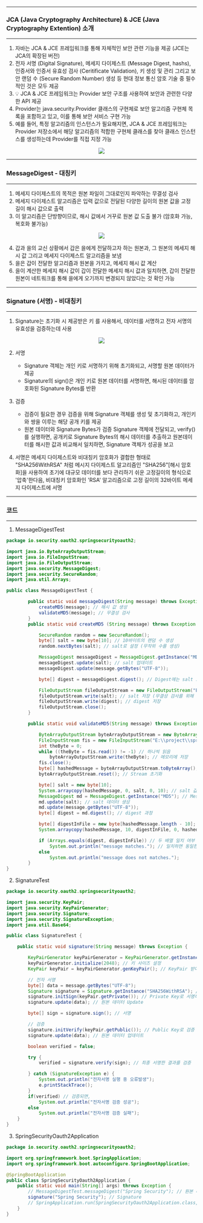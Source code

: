 -----
### JCA (Java Cryptography Architecture) & JCE (Java Cryptography Extention) 소개
-----
1. 자바는 JCA & JCE 프레임워크를 통해 자체적인 보안 관련 기능을 제공 (JCE는 JCA의 확장된 버전)
2. 전자 서명 (Digital Signature), 메세지 다이제스트 (Message Digest, hashs), 인증서와 인증서 유효성 검사 (Ceritificate Validation), 키 생성 및 관리 그리고 보안 랜덤 수 (Secure Random Number) 생성 등 현대 정보 통신 암호 기술 중 필수적인 것은 모두 제공
3. 💡 JCA & JCE 프레임워크는 Provider 보안 구조를 사용하여 보안과 관련한 다양한 API 제공
4. Provider는 java.security.Provider 클래스의 구현체로 보안 알고리즘 구현체 목록을 포함하고 있고, 이를 통해 보안 서비스 구현 가능
5. 예를 들어, 특정 알고리즘의 인스턴스가 필요해지면, JCA & JCE 프레임워크는 Provider 저장소에서 해당 알고리즘의 적합한 구현체 클래스를 찾아 클래스 인스턴스를 생성하는데 Provider를 직접 지정 가능

<div align="center">
<img src="https://github.com/user-attachments/assets/96f4e5a3-4dba-41f6-bcb6-767478c9c4b6">
</div>

-----
### MessageDigest - 대칭키
-----
1. 메세지 다이제스트의 목적은 원본 파일이 그대로인지 파악하는 무결성 검사
2. 메세지 다이제스트 알고리즘은 입력 값으로 전달된 다양한 길이의 원본 값을 고정 길이 해시 값으로 출력
3. 이 알고리즘은 단방향이므로, 해시 값에서 거꾸로 원본 값 도출 불가 (암호화 가능, 복호화 불가능)

<div align="center">
<img src="https://github.com/user-attachments/assets/4a957b43-7dba-46e2-9b7b-c7ccc773123c">
</div>

4. 갑과 을의 교신 상황에서 갑은 을에게 전달하고자 하는 원본과, 그 원본의 메세지 해시 값 그리고 메세지 다이제스트 알고리즘을 보냄
5. 을은 갑이 전달한 알고리즘과 원본을 가지고, 메세지 해시 값 계산
6. 을이 계산한 메세지 해시 값이 갑이 전달한 메세지 해시 값과 일치하면, 갑이 전달한 원본이 네트워크를 통해 을에게 오기까지 변경되지 않았다는 것 확인 가능

-----
### Signature (서명) - 비대칭키
-----
1. Signature는 초기화 시 제공받은 키 를 사용해서, 데이터를 서명하고 전자 서명의 유효성을 검증하는데 사용
<div align="center">
<img src="https://github.com/user-attachments/assets/9e8bb8c5-5661-41a9-815e-94992c283bc8">
</div>

2. 서명
   - Signature 객체는 개인 키로 서명하기 위해 초기화되고, 서명할 원본 데이터가 제공
   - Signature의 sign()은 개인 키로 원본 데이터를 서명하면, 해시된 데이터를 암호화된 Signature Bytes를 반환

3. 검증
   - 검증이 필요한 경우 검증을 위해 Signature 객체를 생성 및 초기화하고, 개인키와 쌍을 이루는 해당 공개 키를 제공
   - 원본 데이터와 Signature Bytes가 검증 Signature 객체에 전달되고, verify()를 실행하면, 공개키로 Signature Bytes의 해시 데이터를 추출하고 원본데이터를 해시한 값과 비교해서 일치하면, Signature 객체가 성공을 보고

4. 서명은 메세지 다이제스트와 비대칭키 암호화가 결합한 형태로 "SHA256WithRSA" 처럼 메시지 다이제스트 알고리즘인 "SHA256"[해시 암호화]을 사용하여 초기에 대규모 데이터를 보다 관리하기 쉬운 고정길이의 형식으로 '압축'한다음, 비대칭키 암호화인 'RSA' 알고리즘으로 고정 길이의 32바이트 메세지 다이제스트에 서명

-----
### 코드
-----
1. MessageDigestTest
```java
package io.security.oauth2.springsecurityoauth2;

import java.io.ByteArrayOutputStream;
import java.io.FileInputStream;
import java.io.FileOutputStream;
import java.security.MessageDigest;
import java.security.SecureRandom;
import java.util.Arrays;

public class MessageDigestTest {

        public static void messageDigest(String message) throws Exception {
            createMD5(message); // 해시 값 생성
            validateMD5(message); // 무결성 검사
        }
        public static void createMD5 (String message) throws Exception {

            SecureRandom random = new SecureRandom(); 
            byte[] salt = new byte[10]; // 10바이트의 랜덤 수 생성
            random.nextBytes(salt); // salt로 설정 (무작위 수를 생성)

            MessageDigest messageDigest = MessageDigest.getInstance("MD5"); // MessageDigest 생성
            messageDigest.update(salt); // salt 업데이트
            messageDigest.update(message.getBytes("UTF-8"));

            byte[] digest = messageDigest.digest(); // Digest에는 salt 포함

            FileOutputStream fileOutputStream = new FileOutputStream("E:\\project\\spring-security-oauth2\\src\\main\\resources\\message.txt"); // message.txt에 저장
            fileOutputStream.write(salt); // salt 저장 (무결성 검사를 위해 저장)
            fileOutputStream.write(digest); // digest 저장
            fileOutputStream.close();
        }

        public static void validateMD5(String message) throws Exception {

            ByteArrayOutputStream byteArrayOutputStream = new ByteArrayOutputStream();
            FileInputStream fis = new FileInputStream("E:\\project\\spring-security-oauth2\\src\\main\\resources\\message.txt"); // message.txt 파일 읽기
            int theByte = 0;
            while ((theByte = fis.read()) != -1) // 하나씩 읽음
                byteArrayOutputStream.write(theByte); // 메모리에 저장
            fis.close();
            byte[] hashedMessage = byteArrayOutputStream.toByteArray(); // 해시된 데이터를 가져옴 (salt 포함)
            byteArrayOutputStream.reset(); // Stream 초기화

            byte[] salt = new byte[10]; 
            System.arraycopy(hashedMessage, 0, salt, 0, 10); // salt 값만 가져오기 위해 초기 10바이트의 값만 가져옴
            MessageDigest md = MessageDigest.getInstance("MD5"); // MessageDigest를 통해 객체 얻음
            md.update(salt); // salt 데이터 생성
            md.update(message.getBytes("UTF-8"));
            byte[] digest = md.digest(); // digest 과정

            byte[] digestInFile = new byte[hashedMessage.length - 10]; // salt를 뺀 값을 저장
            System.arraycopy(hashedMessage, 10, digestInFile, 0, hashedMessage.length - 10);

            if (Arrays.equals(digest, digestInFile)) // 두 배열 일치 여부 확인 
                System.out.println("message matches."); // 일치하면 동일한 것 (무결성 검사 확인 완료)
            else
                System.out.println("message does not matches.");
        }
}
```

2. SignatureTest
```java
package io.security.oauth2.springsecurityoauth2;

import java.security.KeyPair;
import java.security.KeyPairGenerator;
import java.security.Signature;
import java.security.SignatureException;
import java.util.Base64;

public class SignatureTest {

    public static void signature(String message) throws Exception {

        KeyPairGenerator keyPairGenerator = KeyPairGenerator.getInstance("RSA"); // 키 쌍을 얻기 위해 KeyPairGenerator 사용
        keyPairGenerator.initialize(2048); // 키 사이즈 설정
        KeyPair keyPair = keyPairGenerator.genKeyPair(); // KeyPair 받아옴 (Private, Public Key)

        // 전자 서명
        byte[] data = message.getBytes("UTF-8");
        Signature signature = Signature.getInstance("SHA256WithRSA"); // Signature 객체 가져옴 
        signature.initSign(keyPair.getPrivate()); // Private Key로 서명하기 위해 초기화
        signature.update(data); // 원본 데이터 Update

        byte[] sign = signature.sign(); // 서명

        // 검증
        signature.initVerify(keyPair.getPublic()); // Public Key로 검증
        signature.update(data); // 원본 데이터 업데이트

        boolean verified = false;

        try {
            verified = signature.verify(sign); // 최종 서명한 결과를 검증

        } catch (SignatureException e) {
            System.out.println("전자서명 실행 중 오류발생");
            e.printStackTrace();
        }
        if(verified) // 검증되면,
            System.out.println("전자서명 검증 성공");
        else
            System.out.println("전자서명 검증 실패");
    }
}
```

3. SpringSecurityOauth2Application
```java
package io.security.oauth2.springsecurityoauth2;

import org.springframework.boot.SpringApplication;
import org.springframework.boot.autoconfigure.SpringBootApplication;

@SpringBootApplication
public class SpringSecurityOauth2Application {
    public static void main(String[] args) throws Exception {
        // MessageDigestTest.messageDigest("Spring Security"); // 원본 데이터 문자열
        signature("Spring Security"); // Signature
        // SpringApplication.run(SpringSecurityOauth2Application.class, args);
    }
}
```
